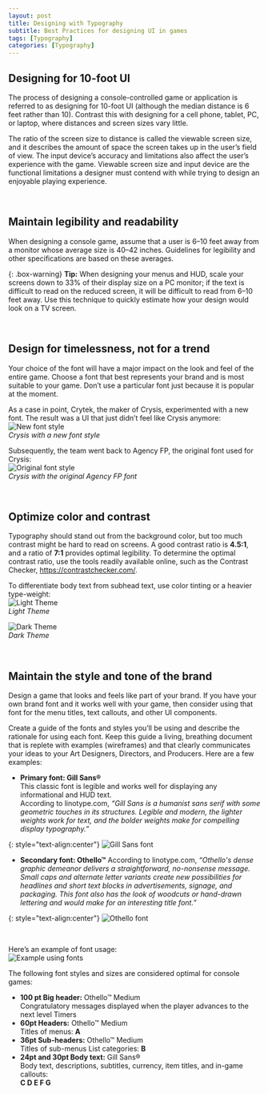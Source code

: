 ```yaml
---
layout: post
title: Designing with Typography
subtitle: Best Practices for designing UI in games
tags: [Typography]
categories: [Typography]
---
```


## Designing for 10-foot UI
The process of designing a console-controlled game or application is referred to as designing for 10-foot UI (although the median distance is 6 feet rather than 10). Contrast this with designing for a cell phone, tablet, PC, or laptop, where distances and screen sizes vary little. 

The ratio of the screen size to distance is called the viewable screen size, and it describes the amount of space the screen takes up in the user’s field of view. The input device’s accuracy and limitations also affect the user’s experience with the game. Viewable screen size and input device are the functional limitations a designer must contend with while trying to design an enjoyable playing experience.

<br>

## Maintain legibility and readability
When designing a console game, assume that a user is 6–10 feet away from a monitor whose average size is 40–42 inches. Guidelines for legibility and other specifications are based on these averages.


{: .box-warning}
**Tip:** When designing your menus and HUD, scale your screens down to 33% of their display size on a PC monitor; if the text is difficult to read on the reduced screen, it will be difficult to read from 6–10 feet away. Use this technique to quickly estimate how your design would look on a TV screen.

<br>

## Design for timelessness, not for a trend
Your choice of the font will have a major impact on the look and feel of the entire game. Choose a font that best represents your brand and is most suitable to your game. Don’t use a particular font just because it is popular at the moment.

As a case in point, Crytek, the maker of Crysis, experimented with a new font. The result was a UI that just didn’t feel like Crysis anymore:  
![New font style](/privatebebomalaka/img/Crysis_newfont.jpg)   
_Crysis with a new font style_

Subsequently, the team went back to Agency FP, the original font used for Crysis:  
![Original font style](/privatebebomalaka/img/Crysis_originalfont.jpg)   
_Crysis with the original Agency FP font_

<br>

## Optimize color and contrast
Typography should stand out from the background color, but too much contrast might be hard to read on screens. A good contrast ratio is **4.5:1**, and a ratio of **7:1** provides optimal legibility. To determine the optimal contrast ratio, use the tools readily available online, such as the Contrast Checker, https://contrastchecker.com/.

To differentiate body text from subhead text, use color tinting or a heavier type-weight:  
![Light Theme](/privatebebomalaka/img/Light_theme.png)   
_Light Theme_

![Dark Theme](/privatebebomalaka/img/Dark_theme.png)   
_Dark Theme_

<br>

## Maintain the style and tone of the brand
Design a game that looks and feels like part of your brand. If you have your own brand font and it works well with your game, then consider using that font for the menu titles, text callouts, and other UI components.

Create a guide of the fonts and styles you’ll be using and describe the rationale for using each font. Keep this guide a living, breathing document that is replete with examples (wireframes) and that clearly communicates your ideas to your Art Designers, Directors, and Producers. Here are a few examples: 
- **Primary font: Gill Sans®**  
This classic font is legible and works well for displaying any informational and HUD text.  
According to linotype.com, _“Gill Sans is a humanist sans serif with some geometric touches in its structures. Legible and modern, the lighter weights work for text, and the bolder weights make for compelling display typography.”_   

{: style="text-align:center"}
![Gill Sans font](/privatebebomalaka/img/Gills_Sans.png)

- **Secondary font: Othello™**
According to linotype.com, _“Othello's dense graphic demeanor delivers a straightforward, no-nonsense message. Small caps and alternate letter variants create new possibilities for headlines and short text blocks in advertisements, signage, and packaging. This font also has the look of woodcuts or hand-drawn lettering and would make for an interesting title font.”_

{: style="text-align:center"}
![Othello font](/privatebebomalaka/img/Othello.png)

<br>

Here’s an example of font usage:  
![Example using fonts](/privatebebomalaka/img/Font_Example.jpg)

The following font styles and sizes are considered optimal for console games:
- **100 pt Big header:** Othello™ Medium  
Congratulatory messages displayed when the player advances to the next level
Timers
- **60pt Headers:** Othello™ Medium   
Titles of menus: **A**
- **36pt Sub-headers:** Othello™ Medium   
Titles of sub-menus List categories: **B**
- **24pt and 30pt Body text:** Gill Sans®  
Body text, descriptions, subtitles, currency, item titles, and in-game callouts:  
**C D E F G**

<br>
